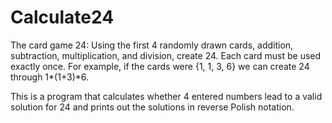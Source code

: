 # Calculate24
The card game 24: Using the first 4 randomly drawn cards, addition, subtraction, multiplication, and division, create 24. Each card must be used exactly once. For example, if the cards were {1, 1, 3, 6} we can create 24 through 1*(1+3)*6.

This is a program that calculates whether 4 entered numbers lead to a valid solution for 24 and prints out the solutions in reverse Polish notation.
